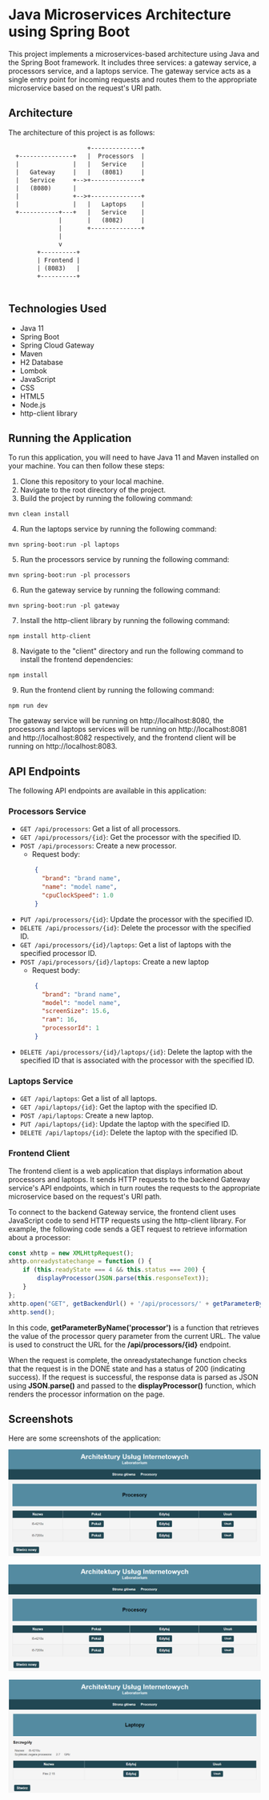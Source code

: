 # Java Microservices Architecture using Spring Boot

This project implements a microservices-based architecture using Java and the Spring Boot framework. It includes three services: a gateway service, a processors service, and a laptops service. The gateway service acts as a single entry point for incoming requests and routes them to the appropriate microservice based on the request's URI path.

## Architecture

The architecture of this project is as follows:

```
                      +--------------+
  +---------------+   |  Processors  |
  |               |   |   Service    |
  |   Gateway     |   |   (8081)     |
  |   Service     +-->+--------------+
  |   (8080)      |
  |               +-->+--------------+
  |               |   |   Laptops    |
  +-----------+---+   |   Service    |
              |       |   (8082)     |
              |       +--------------+
              |
              v
        +----------+
        | Frontend |
        | (8083)   |
        +----------+  
    
```

## Technologies Used

- Java 11
- Spring Boot
- Spring Cloud Gateway
- Maven
- H2 Database
- Lombok
- JavaScript
- CSS
- HTML5
- Node.js
- http-client library

## Running the Application

To run this application, you will need to have Java 11 and Maven installed on your machine. You can then follow these steps:

1. Clone this repository to your local machine.
2. Navigate to the root directory of the project.
3. Build the project by running the following command:

```
mvn clean install
```
4. Run the laptops service by running the following command:

```
mvn spring-boot:run -pl laptops
```
5. Run the processors service by running the following command:

```
mvn spring-boot:run -pl processors
```
6. Run the gateway service by running the following command:

```
mvn spring-boot:run -pl gateway
```

7. Install the http-client library by running the following command:

```
npm install http-client
```

8. Navigate to the "client" directory and run the following command to install the frontend dependencies:

```
npm install
```

9. Run the frontend client by running the following command:

```
npm run dev
```

The gateway service will be running on http://localhost:8080, the processors and laptops services will be running on http://localhost:8081 and http://localhost:8082 respectively, and the frontend client will be running on http://localhost:8083.

## API Endpoints

The following API endpoints are available in this application:

### Processors Service

- `GET /api/processors`: Get a list of all processors.
- `GET /api/processors/{id}`: Get the processor with the specified ID.
- `POST /api/processors`: Create a new processor.
    - Request body:
    ```json
        {
          "brand": "brand name",
          "name": "model name",
          "cpuClockSpeed": 1.0
        }
    ```
- `PUT /api/processors/{id}`: Update the processor with the specified ID.
- `DELETE /api/processors/{id}`: Delete the processor with the specified ID.
- `GET /api/processors/{id}/laptops`: Get a list of laptops with the specified processor ID.
- `POST /api/processors/{id}/laptops`: Create a new laptop
    - Request body:
    ```json
        {
          "brand": "brand name",
          "model": "model name",
          "screenSize": 15.6,
          "ram": 16,
          "processorId": 1
        }
    ```
- `DELETE /api/processors/{id}/laptops/{id}`: Delete the laptop with the specified ID that is associated with the processor with the specified ID.

### Laptops Service

- `GET /api/laptops`: Get a list of all laptops.
- `GET /api/laptops/{id}`: Get the laptop with the specified ID.
- `POST /api/laptops`: Create a new laptop.
- `PUT /api/laptops/{id}`: Update the laptop with the specified ID.
- `DELETE /api/laptops/{id}`: Delete the laptop with the specified ID.

### Frontend Client
The frontend client is a web application that displays information about processors and laptops. It sends HTTP requests to the backend Gateway service's API endpoints, which in turn routes the requests to the appropriate microservice based on the request's URI path.

To connect to the backend Gateway service, the frontend client uses JavaScript code to send HTTP requests using the http-client library. For example, the following code sends a GET request to retrieve information about a processor:

```javascript
const xhttp = new XMLHttpRequest();
xhttp.onreadystatechange = function () {
    if (this.readyState === 4 && this.status === 200) {
        displayProcessor(JSON.parse(this.responseText));
    }
};
xhttp.open("GET", getBackendUrl() + '/api/processors/' + getParameterByName('processor'), true);
xhttp.send();
```
In this code, **getParameterByName('processor')** is a function that retrieves the value of the processor query parameter from the current URL. The value is used to construct the URL for the **/api/processors/{id}** endpoint.

When the request is complete, the onreadystatechange function checks that the request is in the DONE state and has a status of 200 (indicating success). If the request is successful, the response data is parsed as JSON using **JSON.parse()** and passed to the **displayProcessor()** function, which renders the processor information on the page.
## Screenshots

Here are some screenshots of the application:

![Main page](screenshots/main.png)

![Processors page](screenshots/procesory.png)

![Laptops page](screenshots/laptopy.png)

